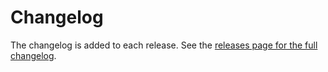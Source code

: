 # Changelog

The changelog is added to each release. See the [releases page for the full changelog](https://github.com/marijnbent/obsidian-active-table/releases).